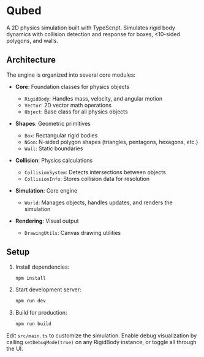 # Qubed

A 2D physics simulation built with TypeScript. Simulates rigid body dynamics with collision detection and response for boxes, <10-sided polygons, and walls.

## Architecture

The engine is organized into several core modules:

- **Core**: Foundation classes for physics objects

  - `RigidBody`: Handles mass, velocity, and angular motion
  - `Vector`: 2D vector math operations
  - `Object`: Base class for all physics objects

- **Shapes**: Geometric primitives

  - `Box`: Rectangular rigid bodies
  - `NGon`: N-sided polygon shapes (triangles, pentagons, hexagons, etc.)
  - `Wall`: Static boundaries

- **Collision**: Physics calculations

  - `CollisionSystem`: Detects intersections between objects
  - `CollisionInfo`: Stores collision data for resolution

- **Simulation**: Core engine

  - `World`: Manages objects, handles updates, and renders the simulation

- **Rendering**: Visual output
  - `DrawingUtils`: Canvas drawing utilities

## Setup

1. Install dependencies:

   ```bash
   npm install
   ```

2. Start development server:

   ```bash
   npm run dev
   ```

3. Build for production:
   ```bash
   npm run build
   ```

Edit `src/main.ts` to customize the simulation. Enable debug visualization by calling `setDebugMode(true)` on any RigidBody instance, or toggle all through the UI.
